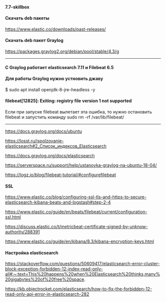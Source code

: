 #### 7.7-skillbox

#### Скачать deb пакеты
https://www.elastic.co/downloads/past-releases/

#### Скачать deb пакет Graylog
https://packages.graylog2.org/debian/pool/stable/4.3/g

---------------------------------------------------------

#### С Graylog работает elasticsearch 7.11 и Filebeat 6.5

#### Для работы Graylog нужно устновить джаву
$ sudo apt install openjdk-8-jre-headless -y

#### filebeat[12825]: Exiting: registry file version 1 not supported
Если при запуске filebeat вылетает эта ошибка, то нужно остановить filebeat и запустить команду sudo rm -rf /var/lib/filebeat/

--------------------------------------------

https://docs.graylog.org/docs/ubuntu

https://losst.ru/ispolzovanie-elasticsearch#2_Список_индексов_Elasticsearch

https://docs.graylog.org/docs/elasticsearch

https://serverspace.ru/support/help/ustanovka-graylog-na-ubuntu-18-04/

https://logz.io/blog/filebeat-tutorial/#configurefilebeat

#### SSL
https://www.elastic.co/blog/configuring-ssl-tls-and-https-to-secure-elasticsearch-kibana-beats-and-logstash#step-2-4

https://www.elastic.co/guide/en/beats/filebeat/current/configuration-ssl.html

https://discuss.elastic.co/t/metricbeat-certificate-signed-by-unknow-authority/288391

https://www.elastic.co/guide/en/kibana/8.3/kibana-encryption-keys.html

#### Настройка elasticsearch
https://stackoverflow.com/questions/50609417/elasticsearch-error-cluster-block-exception-forbidden-12-index-read-only-all#:~:text=This%20happens%20when%20Elasticsearch%20thinks,many%20gigabytes%20of%20free%20space.

https://kb.objectrocket.com/elasticsearch/how-to-fix-the-forbidden-12-read-only-api-error-in-elasticsearch-282

